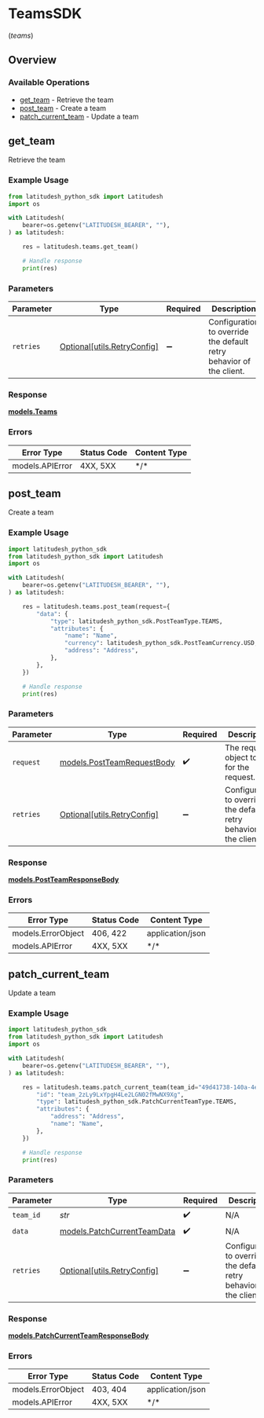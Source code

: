 # TeamsSDK
(*teams*)

## Overview

### Available Operations

* [get_team](#get_team) - Retrieve the team
* [post_team](#post_team) - Create a team
* [patch_current_team](#patch_current_team) - Update a team

## get_team

Retrieve the team

### Example Usage

```python
from latitudesh_python_sdk import Latitudesh
import os

with Latitudesh(
    bearer=os.getenv("LATITUDESH_BEARER", ""),
) as latitudesh:

    res = latitudesh.teams.get_team()

    # Handle response
    print(res)

```

### Parameters

| Parameter                                                           | Type                                                                | Required                                                            | Description                                                         |
| ------------------------------------------------------------------- | ------------------------------------------------------------------- | ------------------------------------------------------------------- | ------------------------------------------------------------------- |
| `retries`                                                           | [Optional[utils.RetryConfig]](../../models/utils/retryconfig.md)    | :heavy_minus_sign:                                                  | Configuration to override the default retry behavior of the client. |

### Response

**[models.Teams](../../models/teams.md)**

### Errors

| Error Type      | Status Code     | Content Type    |
| --------------- | --------------- | --------------- |
| models.APIError | 4XX, 5XX        | \*/\*           |

## post_team

Create a team

### Example Usage

```python
import latitudesh_python_sdk
from latitudesh_python_sdk import Latitudesh
import os

with Latitudesh(
    bearer=os.getenv("LATITUDESH_BEARER", ""),
) as latitudesh:

    res = latitudesh.teams.post_team(request={
        "data": {
            "type": latitudesh_python_sdk.PostTeamType.TEAMS,
            "attributes": {
                "name": "Name",
                "currency": latitudesh_python_sdk.PostTeamCurrency.USD,
                "address": "Address",
            },
        },
    })

    # Handle response
    print(res)

```

### Parameters

| Parameter                                                           | Type                                                                | Required                                                            | Description                                                         |
| ------------------------------------------------------------------- | ------------------------------------------------------------------- | ------------------------------------------------------------------- | ------------------------------------------------------------------- |
| `request`                                                           | [models.PostTeamRequestBody](../../models/postteamrequestbody.md)   | :heavy_check_mark:                                                  | The request object to use for the request.                          |
| `retries`                                                           | [Optional[utils.RetryConfig]](../../models/utils/retryconfig.md)    | :heavy_minus_sign:                                                  | Configuration to override the default retry behavior of the client. |

### Response

**[models.PostTeamResponseBody](../../models/postteamresponsebody.md)**

### Errors

| Error Type         | Status Code        | Content Type       |
| ------------------ | ------------------ | ------------------ |
| models.ErrorObject | 406, 422           | application/json   |
| models.APIError    | 4XX, 5XX           | \*/\*              |

## patch_current_team

Update a team

### Example Usage

```python
import latitudesh_python_sdk
from latitudesh_python_sdk import Latitudesh
import os

with Latitudesh(
    bearer=os.getenv("LATITUDESH_BEARER", ""),
) as latitudesh:

    res = latitudesh.teams.patch_current_team(team_id="49d41738-140a-4ee5-991e-c708f208e050", data={
        "id": "team_2zLy9LxYpgH4Le2LGN02fMwNX9Xg",
        "type": latitudesh_python_sdk.PatchCurrentTeamType.TEAMS,
        "attributes": {
            "address": "Address",
            "name": "Name",
        },
    })

    # Handle response
    print(res)

```

### Parameters

| Parameter                                                           | Type                                                                | Required                                                            | Description                                                         |
| ------------------------------------------------------------------- | ------------------------------------------------------------------- | ------------------------------------------------------------------- | ------------------------------------------------------------------- |
| `team_id`                                                           | *str*                                                               | :heavy_check_mark:                                                  | N/A                                                                 |
| `data`                                                              | [models.PatchCurrentTeamData](../../models/patchcurrentteamdata.md) | :heavy_check_mark:                                                  | N/A                                                                 |
| `retries`                                                           | [Optional[utils.RetryConfig]](../../models/utils/retryconfig.md)    | :heavy_minus_sign:                                                  | Configuration to override the default retry behavior of the client. |

### Response

**[models.PatchCurrentTeamResponseBody](../../models/patchcurrentteamresponsebody.md)**

### Errors

| Error Type         | Status Code        | Content Type       |
| ------------------ | ------------------ | ------------------ |
| models.ErrorObject | 403, 404           | application/json   |
| models.APIError    | 4XX, 5XX           | \*/\*              |
